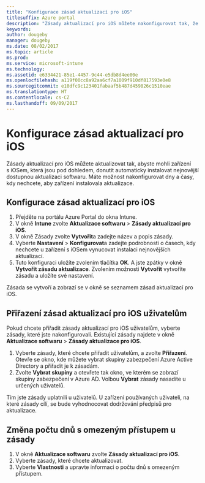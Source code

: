 ```yaml
---
title: "Konfigurace zásad aktualizací pro iOS"
titlesuffix: Azure portal
description: "Zásady aktualizací pro iOS můžete nakonfigurovat tak, že donutíte zařízení s iOSem, která jsou pod dohledem, aby automaticky instalovala nejnovější dostupnou aktualizaci softwaru."
keywords: 
author: dougeby
manager: dougeby
ms.date: 08/02/2017
ms.topic: article
ms.prod: 
ms.service: microsoft-intune
ms.technology: 
ms.assetid: e6334421-85e1-4457-9c44-e5db8d4ee00e
ms.openlocfilehash: a119f00cc8a92aa6cf7a1009f910df817593e0e8
ms.sourcegitcommit: e10dfc9c123401fabaaf5b487d459826c1510eae
ms.translationtype: HT
ms.contentlocale: cs-CZ
ms.lasthandoff: 09/09/2017
---
```

# <a name="configure-ios-update-policies"></a>Konfigurace zásad aktualizací pro iOS
Zásady aktualizací pro iOS můžete aktualizovat tak, abyste mohli zařízení s iOSem, která jsou pod dohledem, donutit automaticky instalovat nejnovější dostupnou aktualizaci softwaru. Máte možnost nakonfigurovat dny a časy, kdy nechcete, aby zařízení instalovala aktualizace.

## <a name="configure-the-ios-update-policy"></a>Konfigurace zásad aktualizací pro iOS
1. Přejděte na portálu Azure Portal do okna Intune.
2. V okně **Intune** zvolte **Aktualizace softwaru** > **Zásady aktualizací pro iOS**.
4. V okně Zásady zvolte **Vytvořit**a zadejte název a popis zásady.
5. Vyberte **Nastavení** > **Konfigurovat**a zadejte podrobnosti o časech, kdy nechcete u zařízení s iOSem vynucovat instalaci nejnovějších aktualizací.
6. Tuto konfiguraci uložíte zvolením tlačítka **OK**. A jste zpátky v okně **Vytvořit zásadu aktualizace**. Zvolením možnosti **Vytvořit** vytvoříte zásadu a uložíte své nastavení.

Zásada se vytvoří a zobrazí se v okně se seznamem zásad aktualizací pro iOS.

## <a name="assign-an-ios-update-policy-to-users"></a>Přiřazení zásad aktualizací pro iOS uživatelům
Pokud chcete přiřadit zásady aktualizací pro iOS uživatelům, vyberte zásady, které jste nakonfigurovali. Existující zásady najdete v okně **Aktualizace softwaru** > **Zásady aktualizace pro iOS**.
1. Vyberte zásady, které chcete přiřadit uživatelům, a zvolte **Přiřazení**. Otevře se okno, kde můžete vybrat skupiny zabezpečení Azure Active Directory a přiřadit je k zásadám.
2. Zvolte **Vybrat skupiny** a otevřete tak okno, ve kterém se zobrazí skupiny zabezpečení v Azure AD. Volbou **Vybrat** zásady nasadíte u určených uživatelů.

Tím jste zásady uplatnili u uživatelů. U zařízení používaných uživateli, na které zásady cílí, se bude vyhodnocovat dodržování předpisů pro aktualizace.

## <a name="change-the-restricted-days-for-the-policy"></a>Změna počtu dnů s omezeným přístupem u zásady
1. V okně **Aktualizace softwaru** zvolte **Zásady aktualizací pro iOS**.
2. Vyberte zásady, které chcete aktualizovat.
3. Vyberte **Vlastnosti** a upravte informaci o počtu dnů s omezeným přístupem.
